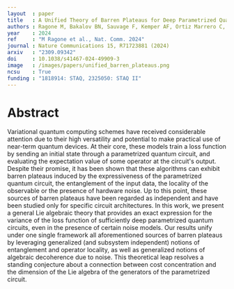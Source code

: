 ```yaml
---
layout  : paper
title   : A Unified Theory of Barren Plateaus for Deep Parametrized Quantum Circuits
authors : Ragone M, Bakalov BN, Sauvage F, Kemper AF, Ortiz Marrero C, Larocca M, Cerezo M
year    : 2024
ref     : "M Ragone et al., Nat. Comm. 2024"
journal : Nature Communications 15, R71723881 (2024)
arxiv   : "2309.09342"
doi     : 10.1038/s41467-024-49909-3
image   : /images/papers/unified_barren_plateaus.png
ncsu    : True
funding : "1818914: STAQ, 2325050: STAQ II"
---
```


# Abstract
Variational quantum computing schemes have received considerable attention due to their high versatility and potential to make practical use of near-term quantum devices. At their core, these models train a loss function by sending an initial state through  a parametrized quantum circuit, and evaluating the expectation value of some operator at the circuit's output. Despite their promise, it has been shown that these algorithms can exhibit barren plateaus  induced by the expressiveness of the parametrized quantum circuit, the  entanglement of the input data, the locality of the observable or the presence of hardware noise. Up to this point, these sources of barren plateaus have been regarded as independent and have been studied only for specific circuit architectures. In this work, we present a general Lie algebraic theory that provides an exact expression for the variance of the loss function of sufficiently deep parametrized quantum circuits, even in the presence of certain noise models. Our results unify under one single framework all aforementioned sources of barren plateaus by leveraging generalized (and subsystem independent) notions of entanglement and operator locality, as well as generalized notions of algebraic decoherence due to noise. This theoretical leap resolves a standing conjecture about a connection between cost concentration and the dimension of the Lie algebra of the generators of the parametrized circuit.

